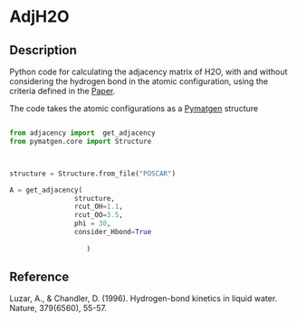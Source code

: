 # AdjH2O

## Description


Python code for calculating the adjacency matrix of H2O, with and without considering the hydrogen bond in the atomic configuration, using the criteria defined in the [Paper](https://doi.org/10.1038/379055a0).

The code takes the atomic configurations as a [Pymatgen](https://pymatgen.org/)  structure


 ``` python
 
from adjacency import  get_adjacency
from pymatgen.core import Structure



structure = Structure.from_file("POSCAR") 

A = get_adjacency(
                 structure,
                 rcut_OH=1.1,
                 rcut_OO=3.5,
                 phi = 30,
                 consider_Hbond=True
                 
                    )
 
 
 ```



## Reference

Luzar, A., & Chandler, D. (1996). Hydrogen-bond kinetics in liquid water. Nature, 379(6560), 55-57.
